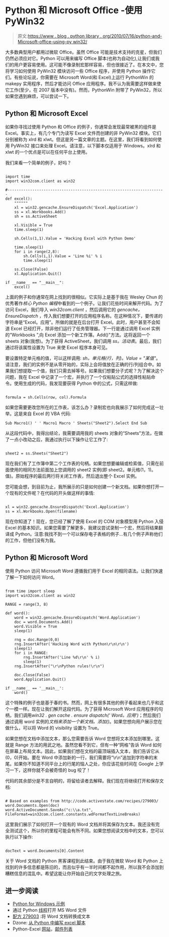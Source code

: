 # Python 和 Microsoft Office -使用 PyWin32

> 原文:[https://www . blog . python library . org/2010/07/16/python-and-Microsoft-office-using-py win32/](https://www.blog.pythonlibrary.org/2010/07/16/python-and-microsoft-office-using-pywin32/)

大多数典型用户都用过微软 Office。虽然 Office 可能是技术支持的克星，但我们仍然必须应对它。Python 可以用来编写 Office 脚本(也称为自动化),让我们或我们的用户更容易使用。这可能不像录制宏那样容易，但也很接近了。在本文中，您将学习如何使用 PyWin32 模块访问一些 Office 程序，并使用 Python 操作它们。有些论坛说，你需要在 Microsoft Word(和 Excel)上运行 PythonWin 的 makepy 实用程序，然后才能访问 Office 应用程序。我不认为我需要这样做来使它工作(至少，在 2007 版本中没有)。然而，PythonWin 附带了 PyWin32，所以如果您遇到麻烦，可以尝试一下。

## Python 和 Microsoft Excel

如果你寻找过使用 Python 和 Office 的例子，你通常会发现最常被黑的组件是 Excel。事实上，有几个专门为读写 Excel 文件而创建的非 PyWin32 模块。它们分别被称为 xlrd 和 xlwt。但这是另一篇文章的主题。在这里，我们将看到如何使用 PyWin32 接口来处理 Excel。请注意，以下脚本仅适用于 Windows。xlrd 和 xlwt 的一个优点是可以在任何平台上使用。

我们来看一个简单的例子，好吗？

```

import time
import win32com.client as win32

#----------------------------------------------------------------------
def excel():
    """"""
    xl = win32.gencache.EnsureDispatch('Excel.Application')
    ss = xl.Workbooks.Add()
    sh = ss.ActiveSheet

    xl.Visible = True
    time.sleep(1)

    sh.Cells(1,1).Value = 'Hacking Excel with Python Demo'

    time.sleep(1)
    for i in range(2,8):
        sh.Cells(i,1).Value = 'Line %i' % i
        time.sleep(1)

    ss.Close(False)
    xl.Application.Quit()

if __name__ == "__main__":
    excel()

```

上面的例子和你通常在网上找到的很相似。它实际上是基于我在 Wesley Chun 的优秀著作*核心 Python 编程*中看到的一个例子。让我们花些时间来解开代码。为了访问 Excel，我们导入 *win32com.client* ，然后调用它的 *gencache。EnsureDispatch* ，传入我们想要打开的应用程序名称。在这种情况下，要传递的字符串是“Excel。应用”。所做的就是在后台打开 Excel。此时，用户甚至不会知道 Excel 已经打开，除非他们运行了任务管理器。下一行是通过调用 Excel 实例的“Workbooks ”,向 Excel 添加一个新工作簿。Add()"方法。这将返回一个 sheets 对象(我想)。为了获得 ActiveSheet，我们调用 *ss。活动表*。最后，我们通过将该属性设置为 True 来使 Excel 程序本身可见。

要设置特定单元格的值，可以这样调用: *sh。单元格(行，列)。Value = "某值"*。请注意，我们的实例不是从零开始的，实际上会将值放在正确的行/列组合中。如果我们想提取一个值，我们只需去掉等号。如果我们想要分子式呢？为了解决这个问题，我在 Excel 中记录了一个宏，并执行了一个仅粘贴公式的选择性粘贴命令。使用生成的代码，我发现要获得 Python 中的公式，只需这样做:

```

formula = sh.Cells(row, col).Formula

```

如果您需要更改您所在的工作表，该怎么办？录制宏也向我展示了如何完成这一壮举。这是来自 Excel 的 VBA 代码:

 `Sub Macro1()
'
' Macro1 Macro
'
Sheets("Sheet2").Select
End Sub` 

从这段代码中，我得出结论，我需要调用我的 sheets 对象的“Sheets”方法，在做了一点小改动之后，我通过执行以下操作让它工作了:

```

sheet2 = ss.Sheets("Sheet2")

```

现在我们有了工作簿中第二个工作表的句柄。如果您想要编辑或检索值，只需在前面使用的相同方法前面加上您调用的 sheet2 实例(即 sheet2。单元格(1，1)。值)。原始程序的最后两行将关闭工作表，然后退出整个 Excel 实例。

您可能会想，到目前为止，我所展示的只是如何创建一个新文档。如果你想打开一个现有的文件呢？在代码的开头做这样的事情:

```

xl = win32.gencache.EnsureDispatch('Excel.Application')
ss = xl.Workbooks.Open(filename)

```

现在你知道了！现在，您已经了解了使用 Excel 的 COM 对象模型用 Python 入侵 Excel 的基本知识。如果您需要了解更多，我建议尝试录制一个宏，然后将结果翻译成 Python。注意:我找不到一个可以保存电子表格的例子...有几个例子声称他们的工作，但他们没有为我。

## Python 和 Microsoft Word

使用 Python 访问 Microsoft Word 遵循我们用于 Excel 的相同语法。让我们快速了解一下如何访问 Word。

```

from time import sleep
import win32com.client as win32

RANGE = range(3, 8)

def word():
    word = win32.gencache.EnsureDispatch('Word.Application')
    doc = word.Documents.Add()
    word.Visible = True
    sleep(1)

    rng = doc.Range(0,0)
    rng.InsertAfter('Hacking Word with Python\r\n\r\n')
    sleep(1)
    for i in RANGE:
        rng.InsertAfter('Line %d\r\n' % i)
        sleep(1)
    rng.InsertAfter("\r\nPython rules!\r\n")

    doc.Close(False)
    word.Application.Quit()

if __name__ == '__main__':
    word()

```

这个特殊的例子也是基于春的书。然而，网上有很多其他的例子看起来也几乎和这个一模一样。现在让我们解开这段代码。为了获得 Microsoft Word 应用程序的句柄，我们调用*win32 . gen cache . ensure dispatch(' Word。应用')*；然后我们通过调用 word 实例的*文档来添加一个新文档。添加()*。如果您想向用户展示您在做什么，可以将 Word 的 visibility 设置为 True。

如果您想在文档中添加文本，那么您需要告诉 Word 您想将文本添加到哪里。这就是 Range 方法的用武之地。虽然您看不到它，但有一种“网格”告诉 Word 如何在屏幕上布局文本。因此，如果我们想在文档的最顶端插入文本，我们告诉它从(0，0)开始。要在 Word 中添加新的一行，我们需要将“\r\n”追加到字符串的末尾。如果你不知道不同平台上的行尾的恼人之处，你应该花些时间在 Google 上学习一下，这样你就不会被奇怪的 bug 咬了！

代码的其余部分是不言自明的，将留给读者去解释。我们现在将继续打开和保存文档:

```

# Based on examples from http://code.activestate.com/recipes/279003/
word.Documents.Open(doc)
word.ActiveDocument.SaveAs("c:\\a.txt", FileFormat=win32com.client.constants.wdFormatTextLineBreaks)

```

这里我们展示了如何打开一个现有的 Word 文档并将其保存为文本。我还没有完全测试这个，所以你的里程可能会有所不同。如果您想阅读文档中的文本，您可以执行以下操作:

```

docText = word.Documents[0].Content

```

关于 Word 文档的 Python 黑客课程到此结束。由于我在微软 Word 和 Python 上找到的许多信息都是陈旧的，而且似乎有一半时间都不起作用，所以我不会添加到糟糕信息的混乱中。希望这能让你开始自己的文字处理之旅。

## 进一步阅读

*   [Python for Windows 示例](http://win32com.goermezer.de/content/view/94/192/)
*   通过 Python [线程](http://www.velocityreviews.com/forums/t330073-opening-ms-word-files-via-python.html)打开 MS Word 文件
*   [配方 279003](http://code.activestate.com/recipes/279003/) :将 Word 文档转换成文本
*   Dzone: [从 Python 中编写 excel 脚本](http://snippets.dzone.com/posts/show/2036)
*   Python-Excel [网站](http://www.python-excel.org/)，[邮件列表](http://groups.google.com/group/python-excel)